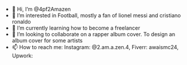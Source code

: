 - 👋 Hi, I’m @4pf2Amazen
- 👀 I’m interested in Football, mostly a fan of lionel messi and cristiano ronaldo 
- 🌱 I’m currently learning how to become a freelancer
- 💞️ I’m looking to collaborate on a rapper album cover. To design an album cover for some artists
- 📫 How to reach me: Instagram: @2.am.a.zen.4, Fiverr: awaismc24, Upwork: 

<!---
4pf2Amazen/4pf2Amazen is a ✨ special ✨ repository because its `README.md` (this file) appears on your GitHub profile.
You can click the Preview link to take a look at your changes.
--->
